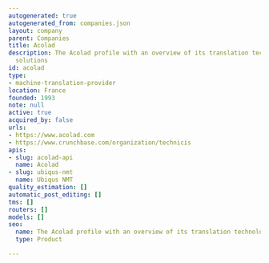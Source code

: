 ```yaml
---
autogenerated: true
autogenerated_from: companies.json
layout: company
parent: Companies
title: Acolad
description: The Acolad profile with an overview of its translation technologies and
  solutions
id: acolad
type:
- machine-translation-provider
location: France
founded: 1993
note: null
active: true
acquired_by: false
urls:
- https://www.acolad.com
- https://www.crunchbase.com/organization/technicis
apis:
- slug: acolad-api
  name: Acolad
- slug: ubiqus-nmt
  name: Ubiqus NMT
quality_estimation: []
automatic_post_editing: []
tms: []
routers: []
models: []
seo:
  name: The Acolad profile with an overview of its translation technologies and solutions
  type: Product

---
```


